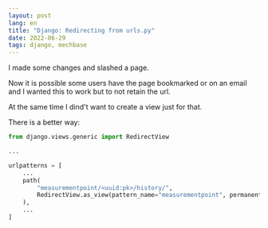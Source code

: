 ```yaml
---
layout: post
lang: en
title: "Django: Redirecting from urls.py"
date: 2022-06-29
tags: django, mechbase
---
```


I made some changes and slashed a page.

Now it is possible some users have the page bookmarked or on an email and I wanted this to work but to not retain the url.

At the same time I dind't want to create a view just for that.

There is a better way:

```python
from django.views.generic import RedirectView

...

urlpatterns = [
    ...
    path(
        "measurementpoint/<uuid:pk>/history/",
        RedirectView.as_view(pattern_name="measurementpoint", permanent=True),
    ),
    ...
]
```

